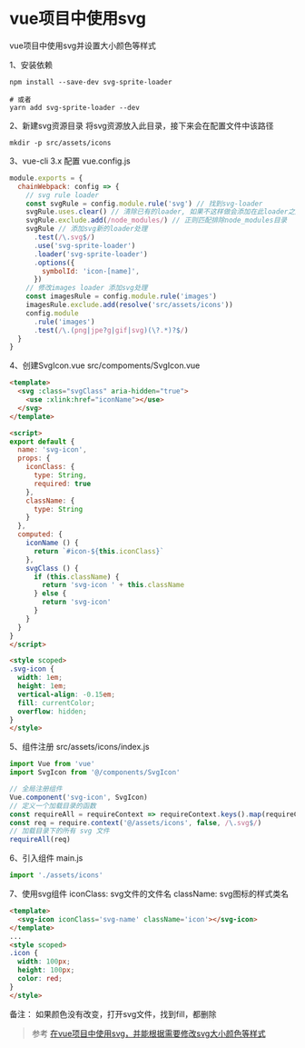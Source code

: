# vue项目中使用svg

vue项目中使用svg并设置大小颜色等样式

1、安装依赖
```
npm install --save-dev svg-sprite-loader

# 或者
yarn add svg-sprite-loader --dev
```

2、新建svg资源目录
将svg资源放入此目录，接下来会在配置文件中该路径
```
mkdir -p src/assets/icons
```

3、vue-cli 3.x 配置 
vue.config.js
```js
module.exports = {
  chainWebpack: config => {
    // svg rule loader
    const svgRule = config.module.rule('svg') // 找到svg-loader
    svgRule.uses.clear() // 清除已有的loader, 如果不这样做会添加在此loader之后
    svgRule.exclude.add(/node_modules/) // 正则匹配排除node_modules目录
    svgRule // 添加svg新的loader处理
      .test(/\.svg$/)
      .use('svg-sprite-loader')
      .loader('svg-sprite-loader')
      .options({
        symbolId: 'icon-[name]',
      })
    // 修改images loader 添加svg处理
    const imagesRule = config.module.rule('images')
    imagesRule.exclude.add(resolve('src/assets/icons'))
    config.module
      .rule('images')
      .test(/\.(png|jpe?g|gif|svg)(\?.*)?$/)
  }
}

```

4、创建SvgIcon.vue
src/compoments/SvgIcon.vue
```html
<template>
  <svg :class="svgClass" aria-hidden="true">
    <use :xlink:href="iconName"></use>
  </svg>
</template>

<script>
export default {
  name: 'svg-icon',
  props: {
    iconClass: {
      type: String,
      required: true
    },
    className: {
      type: String
    }
  },
  computed: {
    iconName () {
      return `#icon-${this.iconClass}`
    },
    svgClass () {
      if (this.className) {
        return 'svg-icon ' + this.className
      } else {
        return 'svg-icon'
      }
    }
  }
}
</script>

<style scoped>
.svg-icon {
  width: 1em;
  height: 1em;
  vertical-align: -0.15em;
  fill: currentColor;
  overflow: hidden;
}
</style>

```

5、组件注册
src/assets/icons/index.js
```js
import Vue from 'vue'
import SvgIcon from '@/components/SvgIcon'

// 全局注册组件
Vue.component('svg-icon', SvgIcon)
// 定义一个加载目录的函数
const requireAll = requireContext => requireContext.keys().map(requireContext)
const req = require.context('@/assets/icons', false, /\.svg$/)
// 加载目录下的所有 svg 文件
requireAll(req)

```

6、引入组件
main.js
```js
import './assets/icons'
```

7、使用svg组件
iconClass: svg文件的文件名
className: svg图标的样式类名
```html
<template>
  <svg-icon iconClass='svg-name' className='icon'></svg-icon>
</template>
...
<style scoped>
.icon {
  width: 100px;
  height: 100px;
  color: red;
}
</style>

```
备注：
如果颜色没有改变，打开svg文件，找到fill，都删除

>参考
[在vue项目中使用svg，并能根据需要修改svg大小颜色等样式](https://blog.csdn.net/weixin_42204698/article/details/93751906)


